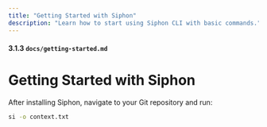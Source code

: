 ```yaml
---
title: "Getting Started with Siphon"
description: "Learn how to start using Siphon CLI with basic commands."
---
```


#### 3.1.3 `docs/getting-started.md`

# Getting Started with Siphon

After installing Siphon, navigate to your Git repository and run:

```bash
si -o context.txt
```

```

```
